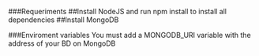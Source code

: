###Requeriments
 ##Install NodeJS and run npm install to install all dependencies
 ##Install MongoDB  

###Enviroment variables
You must add a MONGODB_URI variable  with the address of your BD on MongoDB